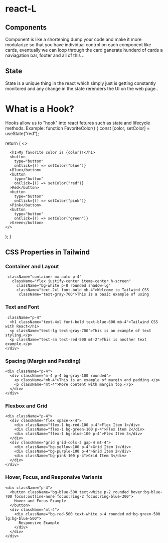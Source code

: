 # react-L
## Components
Component is like a shortening dump your code and make it more modularize so that you have individual control on each component like cards, eventually we can loop through the card ganerate hunderd of cards a naviagation bar, footer and all of this ..

## State
State is a unique thing in the react which simply just is getting constantly monitored and any change in the state rerenders the UI on the web page..

# What is a Hook? 
Hooks allow us to "hook" into react fetures such as state and lifecycle methods. 
Example: 
function FavoriteColor() {
  const [color, setColor] = useState("red");

  return (
    <>
    
      <h1>My favorite color is {color}!</h1>
      <button
        type="button"
        onClick={() => setColor("blue")}
      >Blue</button>
      <button
        type="button"
        onClick={() => setColor("red")}
      >Red</button>
      <button
        type="button"
        onClick={() => setColor("pink")}
      >Pink</button>
      <button
        type="button"
        onClick={() => setColor("green")}
      >Green</button>
    </>
  );
}

## CSS Properties in Tailwind 
### Container and Layout 

     className="container mx-auto p-4"
       className="flex justify-center items-center h-screen"
         className="bg-white p-8 rounded shadow-lg"
         className="text-2xl font-bold mb-4">Welcome to Tailwind CSS
          className="text-gray-700">This is a basic example of using 
        
### Text and Font

     className="p-4"
      <h1 className="text-4xl font-bold text-blue-600 mb-4">Tailwind CSS with React</h1>
      <p className="text-lg text-gray-700">This is an example of text styling.</p>
      <p className="text-sm text-red-500 mt-2">This is another text example.</p>
    </div>


### Spacing (Margin and Padding)

    <div className="p-4">
      <div className="m-4 p-4 bg-gray-100 rounded">
        <p className="mb-4">This is an example of margin and padding.</p>
        <p className="mt-4">More content with margin top.</p>
      </div>
    </div>
 

### Flexbox and Grid

    <div className="p-4">
      <div className="flex space-x-4">
        <div className="flex-1 bg-red-100 p-4">Flex Item 1</div>
        <div className="flex-1 bg-green-100 p-4">Flex Item 2</div>
        <div className="flex-1 bg-blue-100 p-4">Flex Item 3</div>
      </div>
      <div className="grid grid-cols-3 gap-4 mt-4">
        <div className="bg-yellow-100 p-4">Grid Item 1</div>
        <div className="bg-purple-100 p-4">Grid Item 2</div>
        <div className="bg-pink-100 p-4">Grid Item 3</div>
      </div>
    </div>


### Hover, Focus, and Responsive Variants

    <div className="p-4">
      <button className="bg-blue-500 text-white p-2 rounded hover:bg-blue-700 focus:outline-none focus:ring-2 focus:ring-blue-300">
        Hover and Focus Example
      </button>
      <div className="mt-4">
        <div className="bg-red-500 text-white p-4 rounded md:bg-green-500 lg:bg-blue-500">
          Responsive Example
        </div>
      </div>
    </div>

